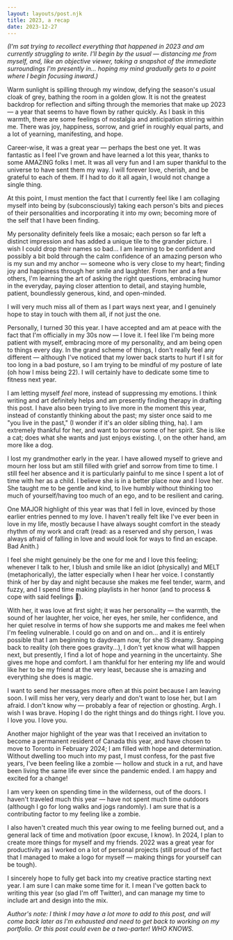 ```yaml
---
layout: layouts/post.njk
title: 2023, a recap
date: 2023-12-27
---
```

_(I'm sat trying to recollect everything that happened in 2023 and am currently struggling to write. I'll begin by the usual — distancing me from myself, and, like an objective viewer, taking a snapshot of the immediate surroundings I'm presently in... hoping my mind gradually gets to a point where I begin focusing inward.)_

Warm sunlight is spilling through my window, defying the season's usual cloak of grey, bathing the room in a golden glow. It is not the greatest backdrop for reflection and sifting through the memories that make up 2023 — a year that seems to have flown by rather quickly. As I bask in this warmth, there are some feelings of nostalgia and anticipation stirring within me. There was joy, happiness, sorrow, and grief in roughly equal parts, and a lot of yearning, manifesting, and hope.

Career-wise, it was a great year — perhaps the best one yet. It was fantastic as I feel I've grown and have learned a lot this year, thanks to some AMAZING folks I met. It was all very fun and I am super thankful to the universe to have sent them my way. I will forever love, cherish, and be grateful to each of them. If I had to do it all again, I would not change a single thing.

At this point, I must mention the fact that I currently feel like I am collaging myself into being by (subconsciously) taking each person's bits and pieces of their personalities and incorporating it into my own; becoming more of the self that I have been finding. 

My personality definitely feels like a mosaic; each person so far left a distinct impression and has added a unique tile to the grander picture. I wish I could drop their names so bad... I am learning to be confident and possibly a bit bold through the calm confidence of an amazing person who is my sun and my anchor — someone who is very close to my heart; finding joy and happiness through her smile and laughter. From her and a few others, I'm learning the art of asking the right questions, embracing humor in the everyday, paying closer attention to detail, and staying humble, patient, boundlessly generous, kind, and open-minded.

I will very much miss all of them as I part ways next year, and I genuinely hope to stay in touch with them all, if not just the one.

Personally, I turned 30 this year. I have accepted and am at peace with the fact that I'm officially in my 30s now — I love it. I feel like I'm being more patient with myself, embracing more of my personality, and am being open to things every day. In the grand scheme of things, I don't really feel any different — although I've noticed that my lower back starts to hurt if I sit for too long in a bad posture, so I am trying to be mindful of my posture of late (oh how I miss being 22). I will certainly have to dedicate some time to fitness next year. 

I am letting myself _feel_ more, instead of suppressing my emotions. I think writing and art definitely helps and am presently finding therapy in drafting this post. I have also been trying to live more in the moment this year, instead of constantly thinking about the past; my sister once said to me "you live in the past," (I wonder if it's an older sibling thing, ha). I am extremely thankful for her, and want to borrow some of her spirit. She is like a cat; does what she wants and just enjoys existing. I, on the other hand, am more like a dog. 

I lost my grandmother early in the year. I have allowed myself to grieve and mourn her loss but am still filled with grief and sorrow from time to time. I still feel her absence and it is particularly painful to me since I spent a lot of time with her as a child. I believe she is in a better place now and I love her. She taught me to be gentle and kind, to live humbly without thinking too much of yourself/having too much of an ego, and to be resilient and caring.

One MAJOR highlight of this year was that I fell in love, evinced by those earlier entries penned to my love. I haven't really felt like I've ever been in love in my life, mostly because I have always sought comfort in the steady rhythm of my work and craft (read: as a reserved and shy person, I was always afraid of falling in love and would look for ways to find an escape. Bad Anith.) 

I feel she might genuinely be the one for me and I love this feeling; whenever I talk to her, I blush and smile like an idiot (physically) and MELT (metaphorically), the latter especially when I hear her voice. I constantly think of her by day and night because she makes me feel tender, warm, and fuzzy, and I spend time making playlists in her honor (and to process & cope with said feelings 🫠). 
 
With her, it was love at first sight; it was her personality — the warmth, the sound of her laughter, her voice, her eyes, her smile, her confidence, and her quiet resolve in terms of how she supports me and makes me feel when I'm feeling vulnerable. I could go on and on and on... and it is entirely possible that I am beginning to daydream now, for she IS dreamy. Snapping back to reality (oh there goes gravity...), I don't yet know what will happen next, but presently, I find a lot of hope and yearning in the uncertainty. She gives me hope and comfort. I am thankful for her entering my life and would like her to be my friend at the very least, because she is amazing and everything she does is magic.

I want to send her messages more often at this point because I am leaving soon. I will miss her very, very dearly and don't want to lose her, but I am afraid. I don't know why — probably a fear of rejection or ghosting. Argh. I wish I was brave. Hoping I do the right things and do things right. I love you. I love you. I love you.

Another major highlight of the year was that I received an invitation to become a permanent resident of Canada this year, and have chosen to move to Toronto in February 2024; I am filled with hope and determination. Without dwelling too much into my past, I must confess, for the past five years, I've been feeling like a zombie — hollow and stuck in a rut, and have been living the same life ever since the pandemic ended. I am happy and excited for a change!

I am very keen on spending time in the wilderness, out of the doors. I haven't traveled much this year — have not spent much time outdoors (although I go for long walks and jogs randomly). I am sure that is a contributing factor to my feeling like a zombie.

I also haven't created much this year owing to me feeling burned out, and a general lack of time and motivation (poor excuse, I know). In 2024, I plan to create more things for myself and my friends. 2022 was a great year for productivity as I worked on a lot of personal projects (still proud of the fact that I managed to make a logo for myself — making things for yourself can be tough). 

I sincerely hope to fully get back into my creative practice starting next year. I am sure I can make some time for it. I mean I've gotten back to writing this year (so glad I'm off Twitter), and can manage my time to include art and design into the mix.

_Author's note: I think I may have a lot more to add to this post, and will come back later as I'm exhausted and need to get back to working on my portfolio. Or this post could even be a two-parter! WHO KNOWS._